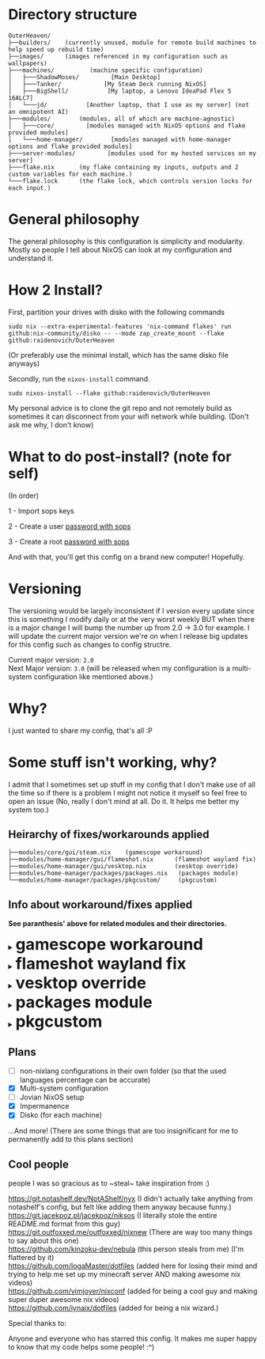 # Directory structure
```
OuterHeaven/
├──builders/    (currently unused, module for remote build machines to help speed up rebuild time)
├──images/      (images referenced in my configuration such as wallpapers)
├───machines/          (machine specific configuration)
│   ├───ShadowMoses/         [Main Desktop]
│   ├───Tanker/            [My Steam Deck running NixOS]
│   ├───BigShell/           [My laptop, a Lenovo IdeaPad Flex 5 16ALC7]
│   └───jd/           [Another laptop, that I use as my server] (not an omnipotent AI)
├───modules/        (modules, all of which are machine-agnostic)
│   ├───core/         [modules managed with NixOS options and flake provided modules]
│   └───home-manager/        [modules managed with home-manager options and flake provided modules]
├───server-modules/         [modules used for my hosted services on my server]
├───flake.nix       (my flake containing my inputs, outputs and 2 custom variables for each machine.)
└───flake.lock      (the flake lock, which controls version locks for each input.)
```
# General philosophy

The general philosophy is this configuration is simplicity and modularity. Mostly so people I tell about NixOS can look at my configuration and understand it.

# How 2 Install?

First, partition your drives with disko with the following commands
```console
sudo nix --extra-experimental-features 'nix-command flakes' run github:nix-community/disko -- --mode zap_create_mount --flake github:raidenovich/OuterHeaven
```
(Or preferably use the minimal install, which has the same disko file anyways)

Secondly, run the `nixos-install` command.
```console
sudo nixos-install --flake github:raidenovich/OuterHeaven 
```

My personal advice is to clone the git repo and not remotely build as sometimes it can disconnect from your wifi network while building. (Don't ask me why, I don't know)

# What to do post-install? (note for self)
(In order)

1 - Import sops keys

2 - Create a user [password with sops](https://github.com/Mic92/sops-nix?tab=readme-ov-file#setting-a-users-password)

3 - Create a root [password with sops](https://github.com/Mic92/sops-nix?tab=readme-ov-file#setting-a-users-password)

And with that, you'll get this config on a brand new computer! Hopefully.

# Versioning

The versioning would be largely inconsistent if I version every update since this is something I modify daily or at the very worst weekly BUT when there is a major change I will bump the number up from 2.0 -> 3.0 for example. I will update the current major version we're on when I release big updates for this config such as changes to config structre.

Current major version: `2.0`
<br>
Next Major version: `3.0` (will be released when my configuration is a multi-system configuration like mentioned above.)

# Why?

I just wanted to share my config, that's all :P

# Some stuff isn't working, why?

I admit that I sometimes set up stuff in my config that I don't make use of all the time so if there is a problem I might not notice it myself so feel free to open an issue (No, really I don't mind at all. Do it. It helps me better my system too.)

## Heirarchy of fixes/workarounds applied
```
├──modules/core/gui/steam.nix    (gamescope workaround)
├──modules/home-manager/gui/flameshot.nix      (flameshot wayland fix)
├──modules/home-manager/gui/vesktop.nix        (vesktop override)
├──modules/home-manager/packages/packages.nix   (packages module)
└──modules/home-manager/packages/pkgcustom/     (pkgcustom)
```

## Info about workaround/fixes applied

**See paranthesis' above for related modules and their directories.**

<details>
<summary><b><font size="+3">gamescope workaround</font></b></summary>


The override used here for Gamescope running through steam on NixOS (yes, **very specifically gamescope running through Steam on NixOS**) does not bring up the gamescope window because gamescope looks for certain libraries in the provided FHS environment and it can't find them in said FHS environment, therefore making this workaround necessary.
</details>

<details>
<summary><b><font size="+3">flameshot wayland fix</font></b></summary>


The overrides used here make it so that flameshot is compiled with the appropriate cmake flags so that it works on Wayland and locks the version to a certain commit known to work with Wayland. (https://github.com/flameshot-org/flameshot/issues/3012)
</details>

<details>
<summary><b><font size="+3">vesktop override</font></b></summary>


The overrides used here removes Vencord related branding and replaces the icons and name with regular Discord's and adds launch flags that help with screen sharing on Wayland.
</details>

<details>
<summary><b><font size="+3">packages module</font></b></summary>


This home manager managed module contains packages I manage under home-manager, alongside some overrides and override templates that I plan to reuse later.
</details>

<details>
<summary><b><font size="+3">pkgcustom</font></b></summary>


packages that I plan to submit to nixpkgs in the future, some of which are referenced in packages.nix but mostly not. The name is **pkgcustom** because it sounded cool in my head.
</details>

## Plans

- [ ] non-nixlang configurations in their own folder (so that the used languages percentage can be accurate)
- [x] Multi-system configuration
- [ ] Jovian NixOS setup
- [x] Impermanence
- [x] Disko (for each machine)

...And more! (There are some things that are too insignificant for me to permanently add to this plans section)

## Cool people

people I was so gracious as to ~steal~ take inspiration from :)

https://git.notashelf.dev/NotAShelf/nyx (I didn't actually take anything from notashelf's config, but felt like adding them anyway because funny.)
<br>
https://git.jacekpoz.pl/jacekpoz/niksos (I literally stole the entire README.md format from this guy)
<br>
https://git.outfoxxed.me/outfoxxed/nixnew (There are way too many things to say about this one)
<br>
https://github.com/kinzoku-dev/nebula (this person steals from me) (I'm flattered by it)
<br>
https://github.com/IogaMaster/dotfiles (added here for losing their mind and trying to help me set up my minecraft server AND making awesome nix videos)
<br>
https://github.com/vimjoyer/nixconf (added for being a cool guy and making super duper awesome nix videos) 
<br>
https://github.com/iynaix/dotfiles (added for being a nix wizard.)

Special thanks to:

Anyone and everyone who has starred this config. It makes me super happy to know that my code helps some people! :^)
